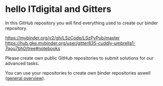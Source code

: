 # hello ITdigital and Gitters

In this GitHub repository you will find everything used to create our binder repository.

https://mybinder.org/v2/gh/LSzCode/LSzPyPub/master
https://hub.gke.mybinder.org/user/gitter835-cuddly-umbrella1-7qou7bh0/tree#notebooks

Please create own public GitHub repositories to submit solutions for our advanced tasks. 

You can use your repositories to create own binder repositories aswell (<a href="https://www.youtube.com/watch?v=OK6M4w7LYIc">general overview</a>).
